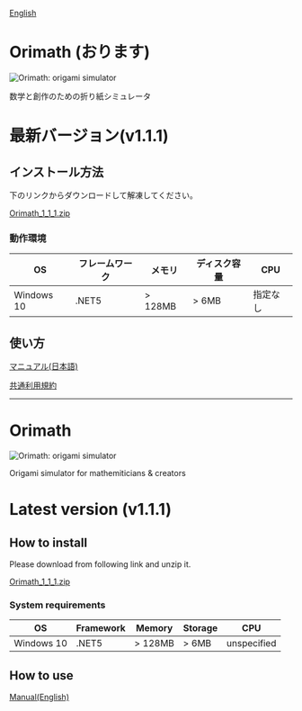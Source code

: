 [English](#Orimath)

# Orimath (おります)
![Orimath: origami simulator](https://repository-images.githubusercontent.com/257803170/ee3ede80-7eda-11eb-8898-0ae61660c3e2)


数学と創作のための折り紙シミュレータ

# 最新バージョン(v1.1.1)

## インストール方法

下のリンクからダウンロードして解凍してください。

[Orimath_1_1_1.zip](https://github.com/mino-ri/Orimath/releases/download/v1.1.1/Orimath_1_1_1.zip)

### 動作環境

| OS | フレームワーク | メモリ | ディスク容量 | CPU |
| --- | --- | --- | --- | --- |
| Windows 10 | .NET5 | > 128MB | > 6MB | 指定なし |

## 使い方

[マニュアル(日本語)](https://github.com/mino-ri/Orimath/blob/master/Documents/ja/manual.md)

[共通利用規約](https://twpf.jp/hojo_origami)

---

# Orimath
![Orimath: origami simulator](https://repository-images.githubusercontent.com/257803170/ee3ede80-7eda-11eb-8898-0ae61660c3e2)

Origami simulator for mathemiticians & creators

# Latest version (v1.1.1)

## How to install

Please download from following link and unzip it.

[Orimath_1_1_1.zip](https://github.com/mino-ri/Orimath/releases/download/v1.1.1/Orimath_1_1_1.zip)

### System requirements

| OS | Framework | Memory | Storage | CPU |
| --- | --- | --- | --- | --- |
| Windows 10 | .NET5 | > 128MB | > 6MB | unspecified |

## How to use

[Manual(English)](https://github.com/mino-ri/Orimath/blob/master/Documents/en/manual.md)
